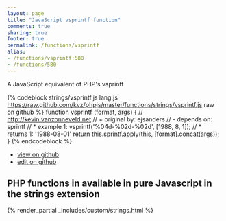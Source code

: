 ```yaml
---
layout: page
title: "JavaScript vsprintf function"
comments: true
sharing: true
footer: true
permalink: /functions/vsprintf
alias:
- /functions/vsprintf:580
- /functions/580
---
```

<!-- Generated by Rakefile:build -->
A JavaScript equivalent of PHP's vsprintf

{% codeblock strings/vsprintf.js lang:js https://raw.github.com/kvz/phpjs/master/functions/strings/vsprintf.js raw on github %}
function vsprintf (format, args) {
    // http://kevin.vanzonneveld.net
    // +   original by: ejsanders
    // -    depends on: sprintf
    // *     example 1: vsprintf('%04d-%02d-%02d', [1988, 8, 1]);
    // *     returns 1: '1988-08-01'
    return this.sprintf.apply(this, [format].concat(args));
}
{% endcodeblock %}

 - [view on github](https://github.com/kvz/phpjs/blob/master/functions/strings/vsprintf.js)
 - [edit on github](https://github.com/kvz/phpjs/edit/master/functions/strings/vsprintf.js)

## PHP functions in available in pure Javascript in the strings extension
{% render_partial _includes/custom/strings.html %}
